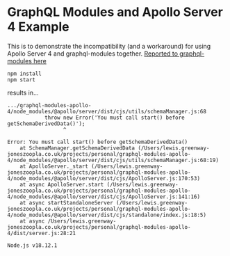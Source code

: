# GraphQL Modules and Apollo Server 4 Example

This is to demonstrate the incompatibility (and a workaround) for using Apollo Server 4 and graphql-modules together.
[Reported to graphql-modules here](https://github.com/Urigo/graphql-modules/issues/2270#issuecomment-1362832121)


```shell
npm install
npm start
```
results in...

```
.../graphql-modules-apollo-4/node_modules/@apollo/server/dist/cjs/utils/schemaManager.js:68
            throw new Error('You must call start() before getSchemaDerivedData()');
                  ^

Error: You must call start() before getSchemaDerivedData()
    at SchemaManager.getSchemaDerivedData (/Users/lewis.greenway-joneszoopla.co.uk/projects/personal/graphql-modules-apollo-4/node_modules/@apollo/server/dist/cjs/utils/schemaManager.js:68:19)
    at ApolloServer._start (/Users/lewis.greenway-joneszoopla.co.uk/projects/personal/graphql-modules-apollo-4/node_modules/@apollo/server/dist/cjs/ApolloServer.js:170:53)
    at async ApolloServer.start (/Users/lewis.greenway-joneszoopla.co.uk/projects/personal/graphql-modules-apollo-4/node_modules/@apollo/server/dist/cjs/ApolloServer.js:141:16)
    at async startStandaloneServer (/Users/lewis.greenway-joneszoopla.co.uk/projects/personal/graphql-modules-apollo-4/node_modules/@apollo/server/dist/cjs/standalone/index.js:18:5)
    at async /Users/lewis.greenway-joneszoopla.co.uk/projects/personal/graphql-modules-apollo-4/dist/server.js:28:21

Node.js v18.12.1
```